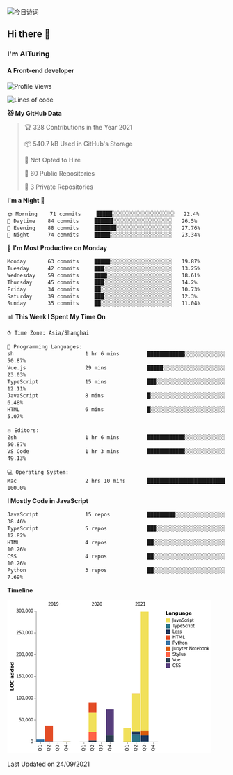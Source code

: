 <img alt="今日诗词" src="https://v2.jinrishici.com/one.svg?font-size=30&spacing=2&color=skyblue" style="max-width:100%; display: block; margin: 0 auto;">

## Hi there 👋
### I'm AITuring
#### A Front-end developer

<!-- <img src="./dhx.gif" width="400px"/> -->

<!--START_SECTION:waka-->
![Profile Views](http://img.shields.io/badge/Profile%20Views-1-blue)

![Lines of code](https://img.shields.io/badge/From%20Hello%20World%20I%27ve%20Written-644767%20lines%20of%20code-blue)

**🐱 My GitHub Data** 

> 🏆 328 Contributions in the Year 2021
 > 
> 📦 540.7 kB Used in GitHub's Storage 
 > 
> 🚫 Not Opted to Hire
 > 
> 📜 60 Public Repositories 
 > 
> 🔑 3 Private Repositories  
 > 
**I'm a Night 🦉** 

```text
🌞 Morning    71 commits     █████░░░░░░░░░░░░░░░░░░░░   22.4% 
🌆 Daytime    84 commits     ██████░░░░░░░░░░░░░░░░░░░   26.5% 
🌃 Evening    88 commits     ███████░░░░░░░░░░░░░░░░░░   27.76% 
🌙 Night      74 commits     █████░░░░░░░░░░░░░░░░░░░░   23.34%

```
📅 **I'm Most Productive on Monday** 

```text
Monday       63 commits     █████░░░░░░░░░░░░░░░░░░░░   19.87% 
Tuesday      42 commits     ███░░░░░░░░░░░░░░░░░░░░░░   13.25% 
Wednesday    59 commits     ████░░░░░░░░░░░░░░░░░░░░░   18.61% 
Thursday     45 commits     ███░░░░░░░░░░░░░░░░░░░░░░   14.2% 
Friday       34 commits     ██░░░░░░░░░░░░░░░░░░░░░░░   10.73% 
Saturday     39 commits     ███░░░░░░░░░░░░░░░░░░░░░░   12.3% 
Sunday       35 commits     ██░░░░░░░░░░░░░░░░░░░░░░░   11.04%

```


📊 **This Week I Spent My Time On** 

```text
⌚︎ Time Zone: Asia/Shanghai

💬 Programming Languages: 
sh                       1 hr 6 mins         ████████████░░░░░░░░░░░░░   50.87% 
Vue.js                   29 mins             █████░░░░░░░░░░░░░░░░░░░░   23.03% 
TypeScript               15 mins             ███░░░░░░░░░░░░░░░░░░░░░░   12.11% 
JavaScript               8 mins              █░░░░░░░░░░░░░░░░░░░░░░░░   6.48% 
HTML                     6 mins              █░░░░░░░░░░░░░░░░░░░░░░░░   5.07%

🔥 Editors: 
Zsh                      1 hr 6 mins         ████████████░░░░░░░░░░░░░   50.87% 
VS Code                  1 hr 3 mins         ████████████░░░░░░░░░░░░░   49.13%

💻 Operating System: 
Mac                      2 hrs 10 mins       █████████████████████████   100.0%

```

**I Mostly Code in JavaScript** 

```text
JavaScript               15 repos            █████████░░░░░░░░░░░░░░░░   38.46% 
TypeScript               5 repos             ███░░░░░░░░░░░░░░░░░░░░░░   12.82% 
HTML                     4 repos             ██░░░░░░░░░░░░░░░░░░░░░░░   10.26% 
CSS                      4 repos             ██░░░░░░░░░░░░░░░░░░░░░░░   10.26% 
Python                   3 repos             ██░░░░░░░░░░░░░░░░░░░░░░░   7.69%

```


**Timeline**

![Chart not found](https://raw.githubusercontent.com/AITuring/AITuring/main/charts/bar_graph.png) 


 Last Updated on 24/09/2021
<!--END_SECTION:waka-->


